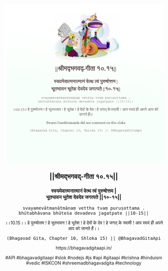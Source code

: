 <img src="../../asset/BG_10_15.png"/>
<center><h2>||श्रीमद्‍भगवद्‍-गीता १०.१५||</h2>
<h3>स्वयमेवात्मनात्मानं वेत्थ त्वं पुरुषोत्तम |<br/>भूतभावन भूतेश देवदेव जगत्पते ||१०-१५||</h3>
<pre>svayamevātmanātmānaṃ vettha tvaṃ puruṣottama .<br/>bhūtabhāvana bhūteśa devadeva jagatpate ||10-15||</pre>
<p>।।10.15।। हे पुरुषोत्तम ! हे भूतभावन ! हे भूतेश ! हे देवों के देव ! हे जगत् के स्वामी ! आप स्वयं ही अपने आप को जानते हैं।।</p>
<pre>(Bhagavad Gita, Chapter 10, Shloka 15) || @BhagavadGitaApi</pre><p>https://bhagavadgitaapi.in/</p><p>#API #bhagavadgitaapi #slok #nodejs #js #api #gitaapi #krishna #hinduism #vedic #ISKCON #shreemadbhagavadgita #technology</p></center>